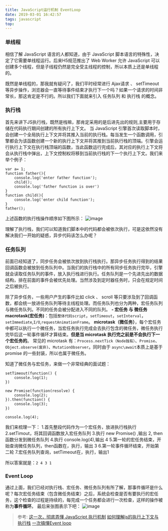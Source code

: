 ```yaml
---
title: JavaScript运行机制 EventLoop
date: 2019-03-01 16:42:57
tags: javascript
top:
---
```

### 单线程

相信了解 JavaScript 语言的人都知道，由于 JavaScript 脚本语言的特殊性，决定了它需要单线程运行。后来H5规范推出了 Web Worker 允许 JavaScript 可以创建多个线程，但是子线程仍然是完全受主线程的控制，所以本质上还是单线程的。

既然是单线程的，那我就有疑问了，我们平时经常进行 Ajax请求 、 setTimeout 等异步操作，浏览器会一直等待事件结束才执行下一个吗？如果一个请求的时间非常长，那这肯定是不行的。所以我们下面就来引入 任务队列 和 执行栈 的概念。

### 执行栈

首先来讲下JS执行栈，既然是栈嘛，那肯定采用的是后进先出的规则,主要用于存储在代码执行期间创建的所有执行上下文。
当 JavaScript 引擎首次读取脚本时，会创建一个全局执行上下文并将其推入当前的执行栈。每当发生一个函数调用，引擎都会为该函数创建一个新的执行上下文并将其推到当前执行栈的顶端。引擎会运行执行上下文在执行栈顶端的函数，当此函数运行完成后，其对应的执行上下文将会从执行栈中弹出，上下文控制权将移到当前执行栈的下一个执行上下文。我们来举个例子：
```
var a= 1;
function father(){
    console.log('enter father function');
    child();
    console.log('father function is over')
}
function child(){
    console.log('enter child function');
}
father();
```
上述函数的执行栈操作顺序如下图所示：
![image](http://wx3.sinaimg.cn/large/a73bc6a1ly1g0nh0euy5zj219s0ce75m.jpg)

理解了执行栈，我们可以知道我们脚本中的代码都会被依次执行，可是这依然没有解决我们一开始的疑惑，异步代码该怎么办呢？

### 任务队列

前面已经知道了，同步任务会被依次放到执行栈执行。那异步任务执行得到的结果回调函数会被放到任务队列中。当我们的执行栈中的所有同步任务执行完毕，引擎就会读取任务队列的事件，放入执行栈进行执行。任务队列是一个先进先出的数据结构，排在前面的事件会被优先处理。当然涉及到定时器任务时，只会在规定时间之后被执行。

除了异步任务，一些用户产生的事件比如 click 、 scroll 等只要涉及到了回调函数，都会统一放进任务队列等待主线程处理。而任务队列也分为两种，宏任务队列与微任务队列。不同的任务会被分配进入不同的队列。
**- 宏任务 与 微任务**
**macrotask(宏任务)**：包括`整体代码script`，`setTimeout`，`setInterval`，`setImmediate`,`I/O`,`requestAnimationFrame`。
**microtask（微任务）**，每个宏任务中都可以执行一个微任务，当宏任务执行完成会去执行包含的微任务，微任务执行完毕后这一轮事件循环才算结束。**但是当 microtask 执行完之前是不会执行下一个宏任务的**。 常见的 microtask 有：`Process.nextTick（Node独有）`、`Promise`、`Object.observe(废弃)`、`MutationObserver`。同时由于 `async\await`本质上是基于 promise 的一些封装，所以也属于微任务。

知道了微任务与宏任务，来做一个非常经典的面试题：
```
setTimeout(function() {
    console.log(1);
})

new Promise(function(resolve) {
    console.log(2);
}).then(function() {
    console.log(3);
})

console.log(4);
```
我们来梳理一下：
1.首先整段代码作为一个宏任务，放进执行栈执行
2.setTimout，将其回调函数放入宏任务队列
3.执行 new Promise() ,输出 2, then函数分发到微任务队列
4.执行 console.log(4),输出 4
5.第一轮的宏任务结束，开始查询微任务队列，then函数在，执行，输出 3 
6.第一轮事件循环结束，开始第二轮
7.宏任务队列查询，setTimeout在，执行，输出1

所以答案就是：`2 4 3 1`


### Event Loop
通过上面，我们已经对执行栈、宏任务、微任务队列有所了解，那事件循环是什么呢？每次宏任务结束（包含微任务结束）之后，系统会检查是否有要执行的宏任务，这个检查的过程是持续的，每完成一个任务都会进行一次检查，这样的操作被称为**事件循环**。
最后来张图表示下吧：
![image](http://wx2.sinaimg.cn/mw690/a73bc6a1ly1g1wqhooik6j20h90cfaak.jpg)


>参考:
>[这一次，彻底弄懂 JavaScript 执行机制](https://juejin.im/post/59e85eebf265da430d571f89#comment)
>[如何理解js的执行上下文与执行栈](https://www.oecom.cn/understand-js-run-stack-and-world/)
>[一次搞懂Event loop](https://www.imooc.com/article/40020#)







